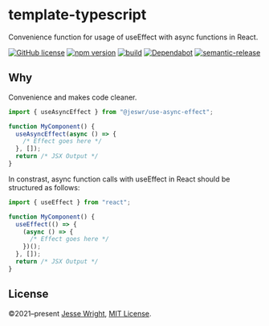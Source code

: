 # template-typescript

Convenience function for usage of useEffect with async functions in React.

[![GitHub license](https://img.shields.io/github/license/jeswr/useAsyncEffect.svg)](https://github.com/jeswr/useState/blob/master/LICENSE)
[![npm version](https://img.shields.io/npm/v/@jeswr/use-async-effect.svg)](https://www.npmjs.com/package/@jeswr/use-async-effect)
[![build](https://img.shields.io/github/workflow/status/jeswr/useAsyncEffect/Node.js%20CI)](https://github.com/jeswr/useAsyncEffect/tree/main/)
[![Dependabot](https://badgen.net/badge/Dependabot/enabled/green?icon=dependabot)](https://dependabot.com/)
[![semantic-release](https://img.shields.io/badge/%20%20%F0%9F%93%A6%F0%9F%9A%80-semantic--release-e10079.svg)](https://github.com/semantic-release/semantic-release)

## Why

Convenience and makes code cleaner.

```ts
import { useAsyncEffect } from "@jeswr/use-async-effect";

function MyComponent() {
  useAsyncEffect(async () => {
    /* Effect goes here */
  }, []);
  return /* JSX Output */
}
```

In constrast, async function calls with useEffect in React should be structured as follows:

```ts
import { useEffect } from "react";

function MyComponent() {
  useEffect(() => {
    (async () => {
      /* Effect goes here */
    })();
  }, []);
  return /* JSX Output */
}
```

## License

©2021–present
[Jesse Wright](https://github.com/jeswr),
[MIT License](https://github.com/jeswr/useState/blob/master/LICENSE).
